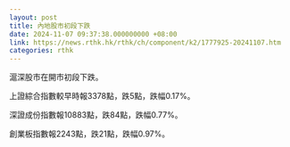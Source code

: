 ```yaml
---
layout: post
title: 內地股市初段下跌
date: 2024-11-07 09:37:38.000000000 +08:00
link: https://news.rthk.hk/rthk/ch/component/k2/1777925-20241107.htm
categories: rthk
---
```


滬深股市在開市初段下跌。

上證綜合指數較早時報3378點，跌5點，跌幅0.17%。

深證成份指數報10883點，跌84點，跌幅0.77%。

創業板指數報2243點，跌21點，跌幅0.97%。
